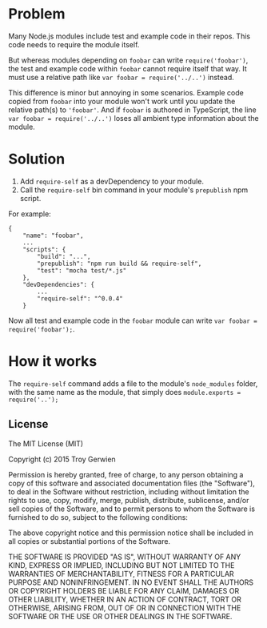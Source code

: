 # Problem

Many Node.js modules include test and example code in their repos. This code needs to require the module itself.

But whereas modules depending on `foobar` can write `require('foobar')`, the test and example code within `foobar` cannot require itself that way. It must use a relative path like `var foobar = require('../..')` instead.

This difference is minor but annoying in some scenarios. Example code copied from `foobar` into your module won't work until you update the relative path(s) to `'foobar'`. And if `foobar` is authored in TypeScript, the line `var foobar = require('../..')` loses all ambient type information about the module.

# Solution

1. Add `require-self` as a devDependency to your module.
2. Call the `require-self` bin command in your module's `prepublish` npm script.

For example:
```
{
    "name": "foobar",
	...
    "scripts": {
        "build": "...",
        "prepublish": "npm run build && require-self",
        "test": "mocha test/*.js"
    },
    "devDependencies": {
		...
        "require-self": "^0.0.4"
    }

```

Now all test and example code in the `foobar` module can write `var foobar = require('foobar');`.

# How it works

The `require-self` command adds a file to the module's `node_modules` folder, with the same name as the module, that simply does `module.exports = require('..');`


## License

The MIT License (MIT)

Copyright (c) 2015 Troy Gerwien

Permission is hereby granted, free of charge, to any person obtaining a copy
of this software and associated documentation files (the "Software"), to deal
in the Software without restriction, including without limitation the rights
to use, copy, modify, merge, publish, distribute, sublicense, and/or sell
copies of the Software, and to permit persons to whom the Software is
furnished to do so, subject to the following conditions:

The above copyright notice and this permission notice shall be included in all
copies or substantial portions of the Software.

THE SOFTWARE IS PROVIDED "AS IS", WITHOUT WARRANTY OF ANY KIND, EXPRESS OR
IMPLIED, INCLUDING BUT NOT LIMITED TO THE WARRANTIES OF MERCHANTABILITY,
FITNESS FOR A PARTICULAR PURPOSE AND NONINFRINGEMENT. IN NO EVENT SHALL THE
AUTHORS OR COPYRIGHT HOLDERS BE LIABLE FOR ANY CLAIM, DAMAGES OR OTHER
LIABILITY, WHETHER IN AN ACTION OF CONTRACT, TORT OR OTHERWISE, ARISING FROM,
OUT OF OR IN CONNECTION WITH THE SOFTWARE OR THE USE OR OTHER DEALINGS IN THE
SOFTWARE.


